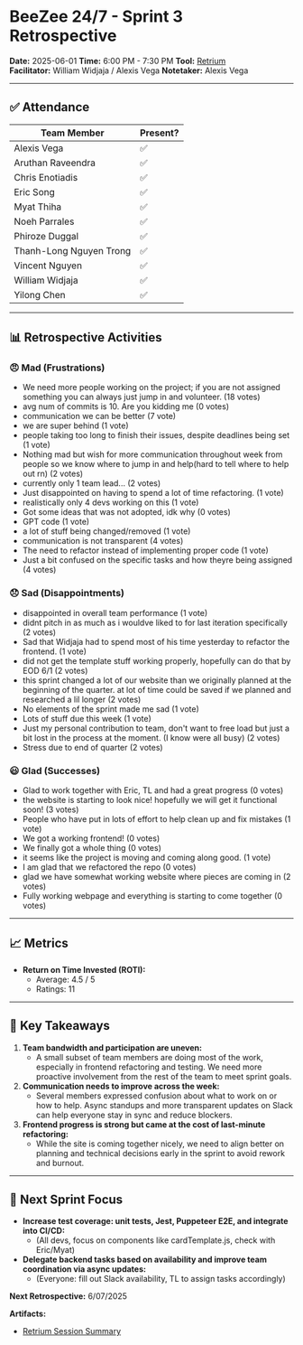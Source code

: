 # BeeZee 24/7 - Sprint 3 Retrospective

**Date:** 2025-06-01
**Time:** 6:00 PM - 7:30 PM
**Tool:** [Retrium](https://app.retrium.com/team-room/74a0c95e-b95c-4a1d-97a7-5ab5a9d62579/history/1cb94850-68a8-4446-8f5c-e621e292b59a)  
**Facilitator:** William Widjaja / Alexis Vega
**Notetaker:** Alexis Vega

---

## ✅ Attendance

| Team Member             | Present? |
| ----------------------- | -------- |
| Alexis Vega             | ✅       |
| Aruthan Raveendra       | ✅       |
| Chris Enotiadis         | ✅       |
| Eric Song               | ✅       |
| Myat Thiha              | ✅       |
| Noeh Parrales           | ✅       |
| Phiroze Duggal          | ✅       |
| Thanh-Long Nguyen Trong | ✅       |
| Vincent Nguyen          | ✅       |
| William Widjaja         | ✅       |
| Yilong Chen             | ✅       |

---

## 📊 Retrospective Activities

### 😠 **Mad (Frustrations)**

- We need more people working on the project; if you are not assigned something you can always just jump in and volunteer. (18 votes)
- avg num of commits is 10. Are you kidding me (0 votes)
- communication we can be better (7 vote)
- we are super behind (1 vote)
- people taking too long to finish their issues, despite deadlines being set (1 vote)
- Nothing mad but wish for more communication throughout week from people so we know where to jump in and help(hard to tell where to help out rn) (2 votes)
- currently only 1 team lead... (2 votes)
- Just disappointed on having to spend a lot of time refactoring. (1 vote)
- realistically only 4 devs working on this (1 vote)
- Got some ideas that was not adopted, idk why (0 votes)
- GPT code (1 vote)
- a lot of stuff being changed/removed (1 vote)
- communication is not transparent (4 votes)
- The need to refactor instead of implementing proper code (1 vote)
- Just a bit confused on the specific tasks and how theyre being assigned (4 votes)

### 😞 **Sad (Disappointments)**

- disappointed in overall team performance (1 vote)
- didnt pitch in as much as i wouldve liked to for last iteration specifically (2 votes)
- Sad that Widjaja had to spend most of his time yesterday to refactor the frontend. (1 vote)
- did not get the template stuff working properly, hopefully can do that by EOD 6/1 (2 votes)
- this sprint changed a lot of our website than we originally planned at the beginning of the quarter. at lot of time could be saved if we planned and researched a lil longer (2 votes)
- No elements of the sprint made me sad (1 vote)
- Lots of stuff due this week (1 vote)
- Just my personal contribution to team, don't want to free load but just a bit lost in the process at the moment. (I know were all busy) (2 votes)
- Stress due to end of quarter (2 votes)

### 😃 **Glad (Successes)**

- Glad to work together with Eric, TL and had a great progress (0 votes)
- the website is starting to look nice! hopefully we will get it functional soon! (3 votes)
- People who have put in lots of effort to help clean up and fix mistakes (1 vote)
- We got a working frontend! (0 votes)
- We finally got a whole thing (0 votes)
- it seems like the project is moving and coming along good. (1 vote)
- I am glad that we refactored the repo (0 votes)
- glad we have somewhat working website where pieces are coming in (2 votes)
- Fully working webpage and everything is starting to come together (0 votes)

---

## 📈 **Metrics**

- **Return on Time Invested (ROTI):**
  - Average: 4.5 / 5
  - Ratings: 11

---

## 🔑 **Key Takeaways**

1. **Team bandwidth and participation are uneven:**
   - A small subset of team members are doing most of the work, especially in frontend refactoring and testing. We need more proactive involvement from the rest of the team to meet sprint goals.
2. **Communication needs to improve across the week:**
   - Several members expressed confusion about what to work on or how to help. Async standups and more transparent updates on Slack can help everyone stay in sync and reduce blockers.
3. **Frontend progress is strong but came at the cost of last-minute refactoring:**
   - While the site is coming together nicely, we need to align better on planning and technical decisions early in the sprint to avoid rework and burnout.

---

## 🚀 **Next Sprint Focus**

- **Increase test coverage: unit tests, Jest, Puppeteer E2E, and integrate into CI/CD:**
  - (All devs, focus on components like cardTemplate.js, check with Eric/Myat)
- **Delegate backend tasks based on availability and improve team coordination via async updates:**
  - (Everyone: fill out Slack availability, TL to assign tasks accordingly)

**Next Retrospective:** 6/07/2025

**Artifacts:**

- [Retrium Session Summary](https://app.retrium.com/team-room/74a0c95e-b95c-4a1d-97a7-5ab5a9d62579/history/1cb94850-68a8-4446-8f5c-e621e292b59a)
